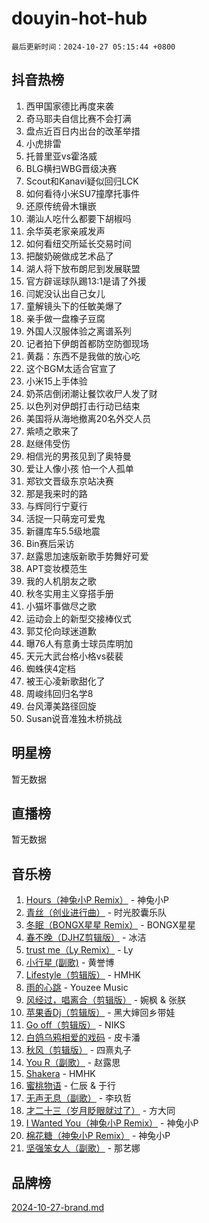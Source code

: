 # douyin-hot-hub

`最后更新时间：2024-10-27 05:15:44 +0800`

## 抖音热榜

1. 西甲国家德比再度来袭
1. 奇马耶夫自信比赛不会打满
1. 盘点近百日内出台的改革举措
1. 小虎排雷
1. 托普里亚vs霍洛威
1. BLG横扫WBG晋级决赛
1. Scout和Kanavi疑似回归LCK
1. 如何看待小米SU7撞摩托事件
1. 还原传统骨木镶嵌
1. 潮汕人吃什么都要下胡椒吗
1. 余华英老家亲戚发声
1. 如何看纽交所延长交易时间
1. 把酸奶碗做成艺术品了
1. 湖人将下放布朗尼到发展联盟
1. 官方辟谣球队踢13:1是请了外援
1. 闫妮没认出自己女儿
1. 童解镜头下的任敏美爆了
1. 亲手做一盘橡子豆腐
1. 外国人汉服体验之离谱系列
1. 记者拍下伊朗首都防空防御现场
1. 黄磊：东西不是我做的放心吃
1. 这个BGM太适合官宣了
1. 小米15上手体验
1. 奶茶店倒闭潮让餐饮收尸人发了财
1. 以色列对伊朗打击行动已结束
1. 美国将从海地撤离20名外交人员
1. 紫啧之歌来了
1. 赵继伟受伤
1. 相信光的男孩见到了奥特曼
1. 爱让人像小孩 怕一个人孤单
1. 郑钦文晋级东京站决赛
1. 那是我来时的路
1. 与辉同行宁夏行
1. 活捉一只萌宠可爱鬼
1. 新疆库车5.5级地震
1. Bin赛后采访
1. 赵露思加速版新歌手势舞好可爱
1. APT变妆模范生
1. 我的人机朋友之歌
1. 秋冬实用主义穿搭手册
1. 小猫坏事做尽之歌
1. 运动会上的新型交接棒仪式
1. 郭艾伦向球迷道歉
1. 曝76人有意勇士球员库明加
1. 天元大武台格小格vs裴裴
1. 蜘蛛侠4定档
1. 被王心凌新歌甜化了
1. 周峻纬回归名学8
1. 台风潭美路径回旋
1. Susan说音准独木桥挑战

## 明星榜

暂无数据

## 直播榜

暂无数据

## 音乐榜

1. [Hours（神兔小P Remix）](https://sf5-hl-cdn-tos.douyinstatic.com/obj/tos-cn-ve-2774/oUXHUn2Ui2yeCiTUvQNIdgAycsCBBCBytMlfZw) - 神兔小P
1. [青丝（创业进行曲）](https://sf3-cdn-tos.douyinstatic.com/obj/tos-cn-ve-2774/ooYARJB5iBRNhCOkDsS3BAKW91CIMoQfwzwKLi) - 时光胶囊乐队
1. [冬眠（BONGX星星 Remix）](https://sf6-cdn-tos.douyinstatic.com/obj/tos-cn-ve-2774/oMCfFFoE3LwQ7agAgOIG4ieExqkeAsxNBEkLdz) - BONGX星星
1. [春不晚（DJHZ剪辑版）](https://sf5-hl-cdn-tos.douyinstatic.com/obj/tos-cn-ve-2774/osEZa7YZ6wNo9QDABgfGFaCQKRQTNafsBJDnKt) - 冰洁
1. [trust me（Ly Remix）](https://sf5-hl-cdn-tos.douyinstatic.com/obj/tos-cn-ve-2774/oUo1M8fz5AfmMSExABQQKFE0eCMWgsiccfqrMA) - Ly
1. [小行星 (副歌)](https://sf5-hl-cdn-tos.douyinstatic.com/obj/tos-cn-ve-2774/oArWEvgkJwVsB0KMIw6iBsAoHAciIjJqzWeTQr) - 黄誉博
1. [Lifestyle（剪辑版）](https://sf3-cdn-tos.douyinstatic.com/obj/tos-cn-ve-2774/owfqGgjwG3V5lCLaAIezFMeg3LtuKNBaZKgzPV) - HMHK
1. [雨的心跳](https://sf5-hl-cdn-tos.douyinstatic.com/obj/tos-cn-ve-2774/o0vI5NZuiJgxWIQQFhXO0RTrsiIAsBSiMIECz) - Youzee Music
1. [风经过，唱离合（剪辑版）](https://sf3-cdn-tos.douyinstatic.com/obj/tos-cn-ve-2774/okllg5DG2MmUF3aiiDfBZx6ZLvfwOTtbCEAHyI) - 婉枫 & 张朕
1. [苹果香Dj（剪辑版）](https://sf5-hl-cdn-tos.douyinstatic.com/obj/tos-cn-ve-2774/oEeIEQbYGAOspCTRAIeYF4Ok8LgZ8NBaRe4ztR) - 黑大婶回乡带娃
1. [Go off（剪辑版）](https://sf5-hl-cdn-tos.douyinstatic.com/obj/tos-cn-ve-2774/oYLJZTCGnIQBt2BsMBCFksOEMnDQesCr2gfZ7N) - NIKS
1. [白鸽乌鸦相爱的戏码](https://sf5-hl-cdn-tos.douyinstatic.com/obj/tos-cn-ve-2774/oMVVEf6eDAOmFtNtCsEqKpIorBDM8Nkg6TZRqC) - 皮卡潘
1. [秋风（剪辑版）](https://sf3-cdn-tos.douyinstatic.com/obj/tos-cn-ve-2774/ocGaU84LfAfzMd2wbXdQFpCGhBiXg82JNMRRie) - 四熹丸子
1. [You R（副歌）](https://sf3-cdn-tos.douyinstatic.com/obj/tos-cn-ve-2774/oc0MZn9aEfLkCFLIxKQQcgBjS9mBBuDttYPfZ1) - 赵露思
1. [Shakera](https://sf5-hl-cdn-tos.douyinstatic.com/obj/tos-cn-ve-2774/ocKtEBgQ8FiQCBDf3nj9Z9gEGEQ4fAZDYEocLY) - HMHK
1. [蜜桃物语](https://sf5-hl-cdn-tos.douyinstatic.com/obj/tos-cn-ve-2774/oIhOSCZtIACtYU4XQkngiW9kCBfVD1Fz9IYeqL) - 仁辰 & 于行
1. [无声无息（副歌）](https://sf5-hl-cdn-tos.douyinstatic.com/obj/tos-cn-ve-2774/osmzBBdYMBoz2NHW7AYiZEErnITswCiYzuA3Nf) - 李玖哲
1. [才二十三（岁月眨眼就过了）](https://sf5-hl-cdn-tos.douyinstatic.com/obj/tos-cn-ve-2774/oYAvkTrUXEBMWYUbL3nl8i01MJ5skiIZASC2H) - 方大同
1. [I Wanted You（神兔小P Remix）](https://sf3-cdn-tos.douyinstatic.com/obj/tos-cn-ve-2774/o4CAubmDQdZeEkstFnCvKIMDag8D2BSBOjfNuh) - 神兔小P
1. [棉花糖（神兔小P Remix）](https://sf3-cdn-tos.douyinstatic.com/obj/tos-cn-ve-2774/o0pEDf1GaEfEYJ1FbgOAFCITQ1zeFD3kgBWGcG) - 神兔小P
1. [坚强笨女人（副歌）](https://sf5-hl-cdn-tos.douyinstatic.com/obj/tos-cn-ve-2774/ospNInQiZvGWyBVg5zkNsAMct5uJIg1CrZiPL) - 那艺娜

## 品牌榜

[2024-10-27-brand.md](2024-10-27-brand.md)
